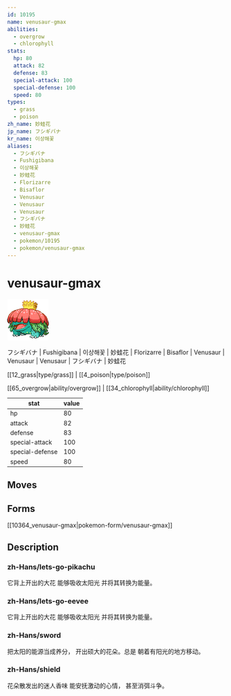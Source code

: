 ```yaml
---
id: 10195
name: venusaur-gmax
abilities:
  - overgrow
  - chlorophyll
stats:
  hp: 80
  attack: 82
  defense: 83
  special-attack: 100
  special-defense: 100
  speed: 80
types:
  - grass
  - poison
zh_name: 妙蛙花
jp_name: フシギバナ
kr_name: 이상해꽃
aliases:
  - フシギバナ
  - Fushigibana
  - 이상해꽃
  - 妙蛙花
  - Florizarre
  - Bisaflor
  - Venusaur
  - Venusaur
  - Venusaur
  - フシギバナ
  - 妙蛙花
  - venusaur-gmax
  - pokemon/10195
  - pokemon/venusaur-gmax
---
```

# venusaur-gmax

![](https://raw.githubusercontent.com/PokeAPI/sprites/master/sprites/pokemon/10195.png)

フシギバナ | Fushigibana | 이상해꽃 | 妙蛙花 | Florizarre | Bisaflor | Venusaur | Venusaur | Venusaur | フシギバナ | 妙蛙花

[[12_grass|type/grass]] | [[4_poison|type/poison]]

[[65_overgrow|ability/overgrow]] | [[34_chlorophyll|ability/chlorophyll]]

|stat|value|
|---|---|
|hp|80|
|attack|82|
|defense|83|
|special-attack|100|
|special-defense|100|
|speed|80|


## Moves



## Forms



[[10364_venusaur-gmax|pokemon-form/venusaur-gmax]]

## Description

### zh-Hans/lets-go-pikachu

它背上开出的大花
能够吸收太阳光
并将其转换为能量。

### zh-Hans/lets-go-eevee

它背上开出的大花
能够吸收太阳光
并将其转换为能量。

### zh-Hans/sword

把太阳的能源当成养分，
开出硕大的花朵。总是
朝着有阳光的地方移动。

### zh-Hans/shield

花朵散发出的迷人香味
能安抚激动的心情，
甚至消弭斗争。

